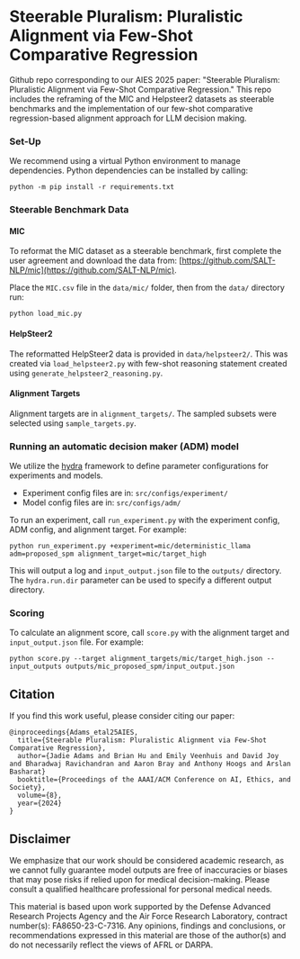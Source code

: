 # Steerable Pluralism: Pluralistic Alignment via Few-Shot Comparative Regression
Github repo corresponding to our AIES 2025 paper: "Steerable Pluralism: Pluralistic Alignment via Few-Shot Comparative Regression."
This repo includes the reframing of the MIC and Helpsteer2 datasets as steerable benchmarks and the implementation of our few-shot comparative regression-based alignment approach for LLM decision making.

### Set-Up
We recommend using a virtual Python environment to manage dependencies. Python dependencies can be installed by calling:
```
python -m pip install -r requirements.txt
```

### Steerable Benchmark Data

#### MIC
To reformat the MIC dataset as a steerable benchmark, first complete the user agreement and download the data from: [https://github.com/SALT-NLP/mic](https://github.com/SALT-NLP/mic).

Place the `MIC.csv` file in the `data/mic/` folder, then from the `data/` directory run:
```
python load_mic.py
```
#### HelpSteer2
The reformatted HelpSteer2 data is provided in `data/helpsteer2/`. This was created via `load_helpsteer2.py` with few-shot reasoning statement created using `generate_helpsteer2_reasoning.py`.

#### Alignment Targets
Alignment targets are in `alignment_targets/`. The sampled subsets were selected using `sample_targets.py`.

### Running an automatic decision maker (ADM) model
We utilize the [hydra](https://hydra.cc/) framework to define parameter configurations for experiments and models. 
- Experiment config files are in: `src/configs/experiment/`
- Model config files are in: `src/configs/adm/`

To run an experiment, call `run_experiment.py` with the experiment config, ADM config, and alignment target. For example:
```
python run_experiment.py +experiment=mic/deterministic_llama adm=proposed_spm alignment_target=mic/target_high
```
This will output a log and `input_output.json` file to the `outputs/` directory. The `hydra.run.dir` parameter can be used to specify a different output directory.

### Scoring
To calculate an alignment score, call `score.py` with the alignment target and `input_output.json` file. For example:
```
python score.py --target alignment_targets/mic/target_high.json --input_outputs outputs/mic_proposed_spm/input_output.json
```
## Citation
If you find this work useful, please consider citing our paper:
```
@inproceedings{Adams_etal25AIES,
  title={Steerable Pluralism: Pluralistic Alignment via Few-Shot Comparative Regression},
  author={Jadie Adams and Brian Hu and Emily Veenhuis and David Joy and Bharadwaj Ravichandran and Aaron Bray and Anthony Hoogs and Arslan Basharat}
  booktitle={Proceedings of the AAAI/ACM Conference on AI, Ethics, and Society},
  volume={8},
  year={2024}
}
```
## Disclaimer
We emphasize that our work should be considered academic research, as we cannot fully guarantee model outputs are free of inaccuracies or biases that may pose risks if relied upon for medical decision-making. Please consult a qualified healthcare professional for personal medical needs.

This material is based upon work supported by the Defense Advanced Research Projects Agency and the Air Force Research Laboratory, contract number(s): FA8650-23-C-7316. Any opinions, findings and conclusions, or recommendations expressed in this material are those of the author(s) and do not necessarily reflect the views of AFRL or DARPA.
